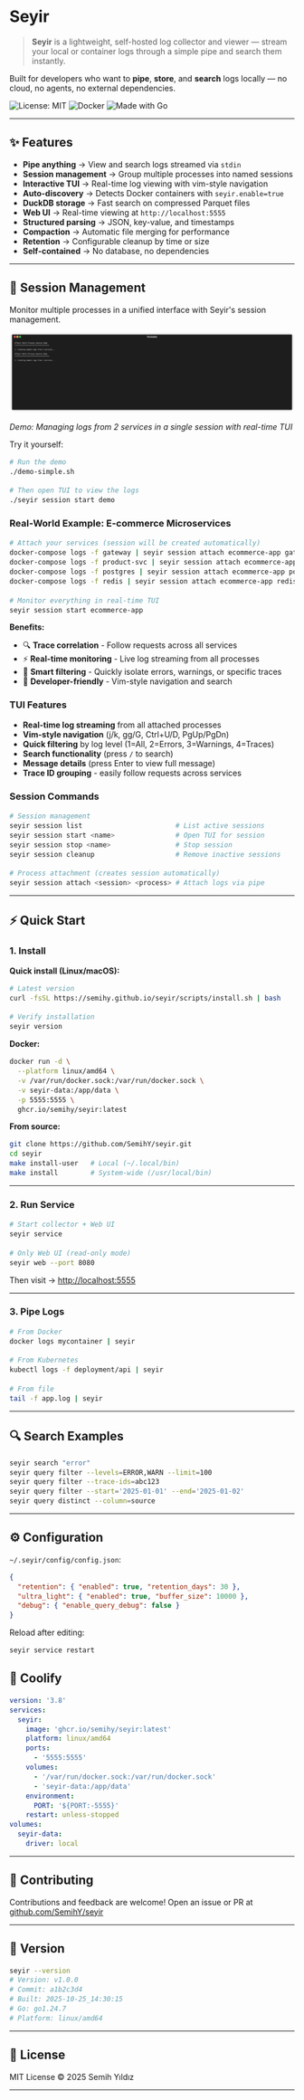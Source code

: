# Seyir

> **Seyir** is a lightweight, self-hosted log collector and viewer — stream your local or container logs through a simple pipe and search them instantly.

Built for developers who want to **pipe**, **store**, and **search** logs locally — no cloud, no agents, no external dependencies.

![License: MIT](https://img.shields.io/badge/License-MIT-blue.svg)
![Docker](https://img.shields.io/badge/Docker-ready-blue)
![Made with Go](https://img.shields.io/badge/Made%20with-Go-00ADD8)

---

## ✨ Features

* **Pipe anything** → View and search logs streamed via `stdin`
* **Session management** → Group multiple processes into named sessions
* **Interactive TUI** → Real-time log viewing with vim-style navigation
* **Auto-discovery** → Detects Docker containers with `seyir.enable=true`
* **DuckDB storage** → Fast search on compressed Parquet files
* **Web UI** → Real-time viewing at `http://localhost:5555`
* **Structured parsing** → JSON, key-value, and timestamps
* **Compaction** → Automatic file merging for performance
* **Retention** → Configurable cleanup by time or size
* **Self-contained** → No database, no dependencies

---

## 🚀 Session Management

Monitor multiple processes in a unified interface with Seyir's session management.

![Seyir Demo](seyir-demo.gif)

*Demo: Managing logs from 2 services in a single session with real-time TUI*

Try it yourself:

```bash
# Run the demo
./demo-simple.sh

# Then open TUI to view the logs
./seyir session start demo
```

### Real-World Example: E-commerce Microservices

```bash
# Attach your services (session will be created automatically)
docker-compose logs -f gateway | seyir session attach ecommerce-app gateway &
docker-compose logs -f product-svc | seyir session attach ecommerce-app product-svc &
docker-compose logs -f postgres | seyir session attach ecommerce-app postgres &
docker-compose logs -f redis | seyir session attach ecommerce-app redis &

# Monitor everything in real-time TUI
seyir session start ecommerce-app
```

**Benefits:**
- 🔍 **Trace correlation** - Follow requests across all services
- ⚡ **Real-time monitoring** - Live log streaming from all processes  
- 🎯 **Smart filtering** - Quickly isolate errors, warnings, or specific traces
- 🚀 **Developer-friendly** - Vim-style navigation and search

### TUI Features

- **Real-time log streaming** from all attached processes
- **Vim-style navigation** (j/k, gg/G, Ctrl+U/D, PgUp/PgDn)
- **Quick filtering** by log level (1=All, 2=Errors, 3=Warnings, 4=Traces)
- **Search functionality** (press `/` to search)
- **Message details** (press Enter to view full message)
- **Trace ID grouping** - easily follow requests across services

### Session Commands

```bash
# Session management
seyir session list                       # List active sessions  
seyir session start <name>               # Open TUI for session
seyir session stop <name>                # Stop session
seyir session cleanup                    # Remove inactive sessions

# Process attachment (creates session automatically)
seyir session attach <session> <process> # Attach logs via pipe
```

---

## ⚡ Quick Start

### 1. Install

**Quick install (Linux/macOS):**

```bash
# Latest version
curl -fsSL https://semihy.github.io/seyir/scripts/install.sh | bash

# Verify installation
seyir version
```

**Docker:**

```bash
docker run -d \
  --platform linux/amd64 \
  -v /var/run/docker.sock:/var/run/docker.sock \
  -v seyir-data:/app/data \
  -p 5555:5555 \
  ghcr.io/semihy/seyir:latest
```

**From source:**

```bash
git clone https://github.com/SemihY/seyir.git
cd seyir
make install-user   # Local (~/.local/bin)
make install        # System-wide (/usr/local/bin)
```

---

### 2. Run Service

```bash
# Start collector + Web UI
seyir service

# Only Web UI (read-only mode)
seyir web --port 8080
```

Then visit → [http://localhost:5555](http://localhost:5555)

---

### 3. Pipe Logs

```bash
# From Docker
docker logs mycontainer | seyir

# From Kubernetes
kubectl logs -f deployment/api | seyir

# From file
tail -f app.log | seyir
```

---

## 🔍 Search Examples

```bash
seyir search "error"
seyir query filter --levels=ERROR,WARN --limit=100
seyir query filter --trace-ids=abc123
seyir query filter --start='2025-01-01' --end='2025-01-02'
seyir query distinct --column=source
```

---

## ⚙️ Configuration

`~/.seyir/config/config.json`:

```json
{
  "retention": { "enabled": true, "retention_days": 30 },
  "ultra_light": { "enabled": true, "buffer_size": 10000 },
  "debug": { "enable_query_debug": false }
}
```

Reload after editing:

```bash
seyir service restart
```


## 🐳 Coolify

```yaml
version: '3.8'
services:
  seyir:
    image: 'ghcr.io/semihy/seyir:latest'
    platform: linux/amd64
    ports:
      - '5555:5555'
    volumes:
      - '/var/run/docker.sock:/var/run/docker.sock'
      - 'seyir-data:/app/data'
    environment:
      PORT: '${PORT:-5555}'
    restart: unless-stopped
volumes:
  seyir-data:
    driver: local
```

---

## 🤝 Contributing

Contributions and feedback are welcome!
Open an issue or PR at [github.com/SemihY/seyir](https://github.com/semihy/seyir)

---

## 🧭 Version

```bash
seyir --version
# Version: v1.0.0
# Commit: a1b2c3d4
# Built: 2025-10-25_14:30:15
# Go: go1.24.7
# Platform: linux/amd64
```

---

## 📜 License

MIT License © 2025 Semih Yıldız

---